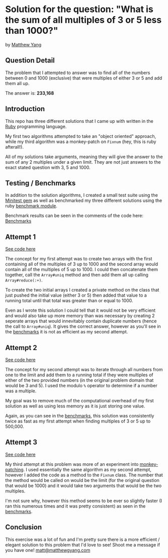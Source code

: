 # Solution for the question: "What is the sum of all multiples of 3 or 5 less than 1000?"
by [Matthew Yang](http://matthewgyang.com)

## Question Detail
The problem that I attempted to answer was to find all of the numbers between 0 and 1000 (exclusive) that were multiples of either 3 or 5 and add them all up. 

The answer is: __233,168__

## Introduction
This repo has three different solutions that I came up with written in the [Ruby](https://ruby-lang.org) programming language.

My first two algorithms attempted to take an "object oriented" approach, while my third algorithm was a monkey-patch on `Fixnum` (hey, this is ruby afterall!).

All of my solutions take arguments, meaning they will give the answer to the sum of any 2 multiples under a given limit.  They are not just answers to the exact stated question with 3, 5 and 1000.

## Testing / Benchmarks
In addition to the solution algorithms, I created a small test suite using the [Minitest gem](https://github.com/seattlerb/minitest) as well as benchmarked my three different solutions using the ruby [benchmark module](http://ruby-doc.org/stdlib-2.3.0/libdoc/benchmark/rdoc/Benchmark.html).

Benchmark results can be seen in the comments of the code here: [Benchmarks](https://github.com/yang70/sum_of_multiples/blob/master/benchmark.rb)

## Attempt 1
[See code here](https://github.com/yang70/sum_of_multiples/blob/master/lib/algo_1.rb)

The concept for my first attempt was to create two arrays with the first containing all of the multiples of 3 up to 1000 and the second array would contain all of the multiples of 5 up to 1000.  I could then concatenate them together, call the `Array#uniq` method and then add them all up calling `Array#reduce(:+)`.

To create the two initial arrays I created a private method on the class that just pushed the initial value (either 3 or 5) then added that value to a running total until that total was greater than or equal to 1000.

Even as I wrote this solution I could tell that it would not be very efficient and would also take up more memory than was necessary by creating 2 seperate arrays that would innevitably contain duplicate numbers (hence the call to `Array#uniq`).  It gives the correct answer, however as you'll see in the [benchmarks](https://github.com/yang70/sum_of_multiples/blob/master/benchmark.rb) it is not as efficient as my second attempt.

## Attempt 2
[See code here](https://github.com/yang70/sum_of_multiples/blob/master/lib/algo_2.rb)

The concept for my second attempt was to iterate through all numbers from one to the limit and add them to a running total if they were multiples of either of the two provided numbers (in the original problem domain that would be 3 and 5).  I used the modulo `%` operator to determine if a number was a multiple.

My goal was to remove much of the computational overhead of my first solution as well as using less memory as it is just storing one value.

Again, as you can see in the [benchmarks](https://github.com/yang70/sum_of_multiples/blob/master/benchmark.rb), this solution was consistently twice as fast as my first attempt when finding multiples of 3 or 5 up to 500,000.

## Attempt 3
[See code here](https://github.com/yang70/sum_of_multiples/blob/master/lib/algo_3.rb)

My third attempt at this problem was more of an experiment into [monkey-patching](https://en.wikipedia.org/wiki/Monkey_patch).  I used essentially the same algorithm as my second attempt, however I added the code as a method to the `Fixnum` class.  The number that the method would be called on would be the limit (for the original question that would be 1000) and it would take two arguments that would be the two multiples.

I'm not sure why, however this method seems to be ever so slightly faster (I ran this numerous times and it was pretty consistent) as seen in the [benchmarks](https://github.com/yang70/sum_of_multiples/blob/master/benchmark.rb).

## Conclusion
This exercise was a lot of fun and I'm pretty sure there is a more efficient / elegant solution to this problem that I'd love to see!  Shoot me a message if you have one! [matt@matthewgyang.com](mailto:matt@matthewgyang.com)
